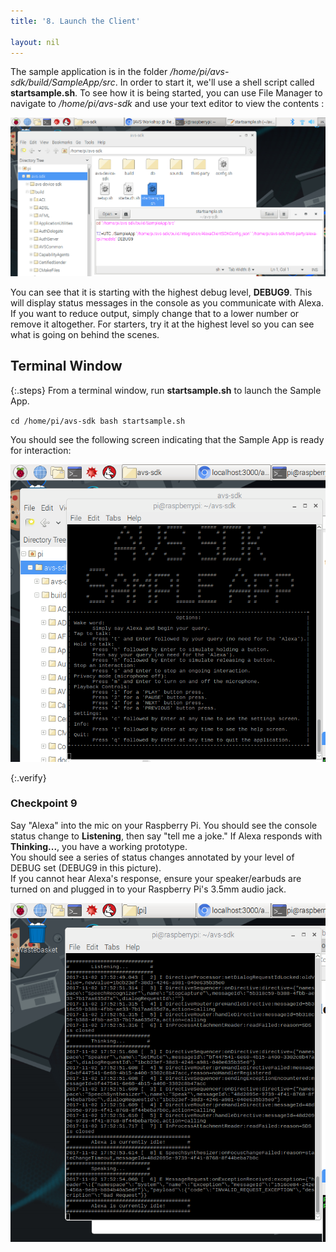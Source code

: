```yaml
---
title: '8. Launch the Client'

layout: nil
---
```




The sample application is in the folder */home/pi/avs-sdk/build/SampleApp/src*. In order to start it, we'll use a shell script called **startsample.sh**. To see how it is being started, you can use File Manager to navigate to */home/pi/avs-sdk* and use your text editor to view the contents :

![debug](../assets/startsample_debug9.png)

You can see that it is starting with the highest debug level, **DEBUG9**.  This will display status messages in the console as you communicate with Alexa.  If you want to reduce output, simply change that to a lower number or remove it altogether. For starters, try it at the highest level so you can see what is going on behind the scenes.

## Terminal Window
{:.steps}
From a terminal window, run **startsample.sh** to launch the Sample App.

`cd /home/pi/avs-sdk
bash startsample.sh`

You should see the following screen indicating that the Sample App is ready for interaction:

![app launched](../assets/app_launched.png)

{:.verify}
### Checkpoint 9

Say "Alexa" into the mic on your Raspberry Pi. You should see the console status change to **Listening**, then say "tell me a joke." If Alexa responds with **Thinking...**, you have a working prototype.  
You should see a series of status changes annotated by your level of DEBUG set (DEBUG9 in this picture).  
If you cannot hear Alexa's response, ensure your speaker/earbuds are turned on and plugged in to your Raspberry Pi's 3.5mm audio jack.

![app running](../assets/app_running.png)
